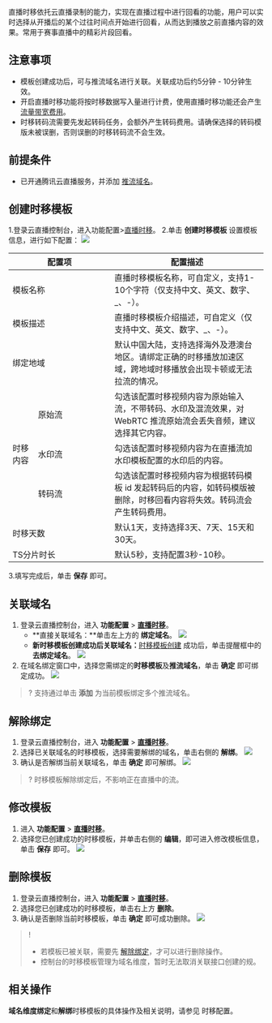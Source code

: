 直播时移依托云直播录制的能力，实现在直播过程中进行回看的功能，用户可以实时选择从开播后的某个过往时间点开始进行回看，从而达到播放之前直播内容的效果。常用于赛事直播中的精彩片段回看。

## 注意事项
- 模板创建成功后，可与推流域名进行关联。关联成功后约5分钟 - 10分钟生效。
- 开启直播时移功能将按时移数据写入量进行计费，使用直播时移功能还会产生[流量带宽费用](https://intl.cloud.tencent.com/document/product/267/2819)。
- 时移转码流需要先发起转码任务，会额外产生转码费用。请确保选择的转码模版未被误删，否则误删的时移转码流不会生效。

## 前提条件
- 已开通腾讯云直播服务，并添加 [推流域名](https://intl.cloud.tencent.com/document/product/267/35970)。

## 创建时移模板
1.登录云直播控制台，进入功能配置>[直播时移](https://console.cloud.tencent.com/live/config/time-shift/template)。
2.单击 **创建时移模板** 设置模板信息，进行如下配置：
![](https://qcloudimg.tencent-cloud.cn/raw/ffae437b96aada6754ad374093088218.png)

<table>
   <thead><tr><th width="20%" colspan=2>配置项</th><th>配置描述</th></tr></thead>
   <tbody><tr>
   <tr>
   <td colspan=2>模板名称</td>
   <td>直播时移模板名称，可自定义，支持1-10个字符（仅支持中文、英文、数字、_、-）。</td>
   </tr><tr>
   <td colspan=2>模板描述</td>
   <td>直播时移模板介绍描述，可自定义（仅支持中文、英文、数字、_、-）。</td>
   </tr><tr>
   <td colspan=2>绑定地域</td>
   <td>默认中国大陆，支持选择海外及港澳台地区。请绑定正确的时移播放加速区域，跨地域时移播放会出现卡顿或无法拉流的情况。</td>
   </tr><tr>
   <td rowspan=3 width="10%">时移内容</td>
   <td width="30%">原始流</td> 
   <td>勾选该配置时移视频内容为原始输入流，不带转码、水印及混流效果，对 WebRTC 推流原始流会丢失音频，建议选择其它内容。</ul></td>
   </tr><tr>
   <td>水印流</td>
   <td>勾选该配置时移视频内容为在直播流加水印模板配置的水印后的内容。</td>
   </tr><tr>
   <td>转码流</td>
       <td>勾选该配置时移视频内容为根据转码模板 id 发起转码后的内容，如转码模版被删除，时移回看内容将失效。转码流会产生转码费用。
</td>
   </tr><tr>
   <td colspan=2>时移天数</td>
   <td>默认1天，支持选择3天、7天、15天和30天。</td>
   </tr><tr>
   <td colspan=2>TS分片时长</td>
   <td>默认5秒，支持配置3秒-10秒。</td>
   </tr><tr>
   </tbody></table>

3.填写完成后，单击 **保存** 即可。

## 关联域名

1. 登录云直播控制台，进入 **功能配置** > [**直播时移**](https://console.cloud.tencent.com/live/config/time-shift/template)。
   - **直接关联域名：**单击左上方的 **绑定域名**。
     ![](https://qcloudimg.tencent-cloud.cn/raw/121c2a1f6a42f56c537efdcf9f9d2837.png)
   - **新时移模板创建成功后关联域名：**[时移模板创建](#C_record) 成功后，单击提醒框中的 **去绑定域名**。
     ![](https://qcloudimg.tencent-cloud.cn/raw/4e2eb59f230a83a8ee739d35992ceab0.png)
2. 在域名绑定窗口中，选择您需绑定的**时移模板**及**推流域名**，单击 **确定** 即可绑定成功。
 ![](https://qcloudimg.tencent-cloud.cn/raw/36611d57b671961122f9690ed202a998.png)
>? 支持通过单击 **添加** 为当前模板绑定多个推流域名。

## 解除绑定

1. 登录云直播控制台，进入 **功能配置** > [**直播时移**](https://console.cloud.tencent.com/live/config/time-shift/template)。
2. 选择已关联域名的时移模板，选择需要解绑的域名，单击右侧的 **解绑**。
   ![](https://qcloudimg.tencent-cloud.cn/raw/8a04377777c3eb3bee46be2b0ed38785.png)
3. 确认是否解绑当前关联域名，单击 **确定** 即可解绑。
   ![](https://main.qcloudimg.com/raw/690daf43f9b1d5f57b6033720c19860a.png)

>?  时移模板解除绑定后，不影响正在直播中的流。

[](id:change)

## 修改模板

1. 进入 **功能配置** > [**直播时移**](https://console.cloud.tencent.com/live/config/time-shift/template)。
2. 选择您已创建成功的时移模板，并单击右侧的 **编辑**，即可进入修改模板信息，单击 **保存** 即可。
 ![](https://qcloudimg.tencent-cloud.cn/raw/6e283a7e7a541da14bd58806b502f785.png)

[](id:delete)
## 删除模板

1. 登录云直播控制台，进入 **功能配置** > [**直播时移**](https://console.cloud.tencent.com/live/config/time-shift/template)。
2. 选择您已创建成功的时移模板，单击右上方 **删除**。
3. 确认是否删除当前时移模板，单击 **确定** 即可成功删除。
   ![](https://qcloudimg.tencent-cloud.cn/raw/1ca10b189eaf82a772dc3c460df2c1bd.png)

>! 
>- 若模板已被关联，需要先 [解除绑定](#unite)，才可以进行删除操作。
>- 控制台的时移模板管理为域名维度，暂时无法取消关联接口创建的规。

## 相关操作

**域名维度绑定**和**解绑**时移模板的具体操作及相关说明，请参见 时移配置。